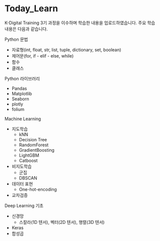 # Today_Learn
K-Digital Training 3기 과정을 이수하며 학습한 내용을 업로드하였습니다.
주요 학습 내용은 다음과 같습니다.

Python 문법
- 자료형(int, float, str, list, tuple, dictionary, set, boolean)
- 제어문(for, if - elif - else, while)
- 함수
- 클래스

Python 라이브러리
- Pandas
- Matplotlib
- Seaborn
- plotly
- folium

Machine Learning
- 지도학습
  - kNN
  - Decision Tree
  - RandomForest
  - GradientBoosting
  - LightGBM
  - Catboost
- 비지도학습
  - 군집
  - DBSCAN
- 데이터 표현
  - One-hot-encoding
- 교차검증

Deep Learning 기초
- 신경망
  - 스칼라(1D 텐서), 벡터(2D 텐서), 행렬(3D 텐서)
- Keras
- 합성곱 
